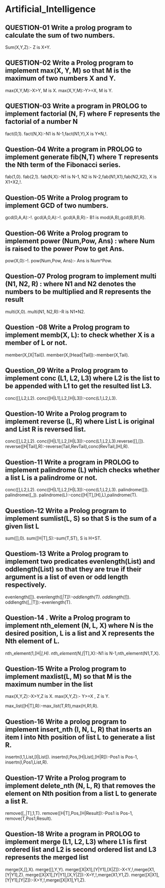 # Artificial_Intelligence

## QUESTION-01 Write a prolog program to calculate the sum of two numbers.
Sum(X,Y,Z):- Z is X+Y.
 
 
## QUESTION-02 Write a Prolog program to implement max(X, Y, M) so that M is the maximum of two numbers X and Y.
max(X,Y,M):-X>Y, M is X.
max(X,Y,M):-Y>=X, M is Y.
 
 
## QUESTION-03 Write a program in PROLOG to implement factorial (N, F) where F represents the factorial of a number N
fact(0,1).
fact(N,X):-N1 is N-1,fact(N1,Y),X is Y*N,!.
 
 
## Question-04 Write a program in PROLOG to implement generate fib(N,T) where T represents the Nth term of the Fibonacci series.
fab(1,0).
fab(2,1).
fab(N,X):-N1 is N-1, N2 is N-2,fab(N1,X1),fab(N2,X2), X is X1+X2,!.
 
 
## Question-05 Write a Prolog program to implement GCD of two numbers.
gcd(0,A,A):-!.
gcd(A,0,A):-!.
gcd(A,B,R):- B1 is mod(A,B),gcd(B,B1,R).
 
 
## Question-06 Write a Prolog program to implement power (Num,Pow, Ans) : where Num is raised to the power Pow to get Ans.
pow(X,0):-!.
pow(Num,Pow, Ans):- Ans is Num^Pow.
 
 
## Question-07 Prolog program to implement multi (N1, N2, R) : where N1 and N2 denotes the numbers to be multiplied and R represents the result
multi(X,0).
multi(N1, N2,R):-R is N1*N2.
 
 
## Question -08 Write a Prolog program to implement memb(X, L): to check whether X is a member of L or not.  
member(X,[X|Tail]).
member(X,[Head|Tail]):-member(X,Tail).
 
 
## Question_09 Write a Prolog program to implement conc (L1, L2, L3) where L2 is the list to be appended with L1 to get the resulted list L3.
conc([],L2,L2).
conc([H|L1],L2,[H|L3]):-conc(L1,L2,L3).
 
 
## Question-10 Write a Prolog program to implement reverse (L, R) where List L is original and List R is reversed list.
conc([],L2,L2).
conc([H|L1],L2,[H|L3]):-conc(L1,L2,L3).reverse([],[]).
reverse([H|Tail],R):-reverse(Tail,RevTail),conc(RevTail,[H],R).
 
 
## Question-11 Write a program in PROLOG to implement palindrome (L) which checks whether a list L is a palindrome or not.
conc([],L2,L2).
conc([H|L1],L2,[H|L3]):-conc(L1,L2,L3).
palindrome([]).
palindrome([_]).
palindrome(L):-conc([H|T],[H],L),palindrome(T).
 
 
## Question-12 Write a Prolog program to implement sumlist(L, S) so that S is the sum of a given list L
sum([],0).
sum([H|T],S):-sum(T,ST), S is H+ST.
 
 
## Questiom-13 Write a Prolog program to implement two predicates evenlength(List) and oddlength(List) so that they are true if their argument is a list of even or odd length respectively.
evenlength([]).
evenlength([_|T]):-oddlength(T).
oddlength([_]).
oddlength([_|T]):-evenlength(T).
 
 
## Question-14 . Write a Prolog program to implement nth_element (N, L, X) where N is the desired position, L is a list and X represents the Nth element of L.
nth_element(1,[H|_],H).
nth_element(N,[_|T],X):-N1 is N-1,nth_element(N1,T,X).
 
 
## Question-15 Write a Prolog program to implement maxlist(L, M) so that M is the maximum number in the list
max(X,Y,Z):-X>Y,Z is X.
max(X,Y,Z):- Y>=X , Z is Y.

max_list([H|T],R):-max_list(T,R1),max(H,R1,R).
 
 
## Question-16  Write a prolog program to implement insert_nth (I, N, L, R) that inserts an item I into Nth position of list L to generate a list R.
insertn(I,1,List,[I|List]).
insertn(I,Pos,[H|List],[H|R]):-Pos1 is Pos-1, insertn(I,Pos1,List,R).
 
 
## Question-17 Write a Prolog program to implement delete_nth (N, L, R) that removes the element on Nth position from a list L to generate a list R.
remove([_|T],1,T).
remove([H|T],Pos,[H|Result]):-Pos1 is Pos-1, remove(T,Pos1,Result).
 
 
## Question-18 Write a program in PROLOG to implement merge (L1, L2, L3) where L1 is first ordered list and L2 is second ordered list and L3 represents the merged list
merge(X,[],X).
merge([],Y,Y).
merge([X|X1],[Y|Y1],[X|Z]):-X<Y,!,merge(X1,[Y|Y1],Z).
merge([X|X1],[Y|Y1],[X,Y|Z]):-X=Y,!,merge(X1,Y1,Z).
merge([X|X1],[Y|Y1],[Y|Z]):-X>Y,!,merge([X|X1],Y1,Z).
 
 

